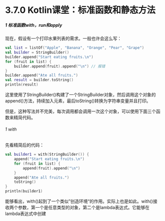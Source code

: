 # 3.7.0 Kotlin课堂：标准函数和静态方法

##### 1 标准函数with，run和apply

现在，假设有一个打印水果列表的需求。一般也许会这么写：

```kotlin
val list = listOf("Apple", "Banana", "Orange", "Pear", "Grape")
val builder = StringBuilder()
builder.append("Start eating fruits.\n")
for (fruit in list) {
    builder.append(fruit).append("\n") // 报错
}
builder.append("Ate all fruits.")
val result = builder.toString()
println(result)
```

这里使用了StringBuilder()构建了一个StringBuilder对象，然后调用这个对象的append()方法，持续加入元素，最后toString()转换为字符串变量并且打印。

但是，这种写法并不完美，每次调用都会调用一次这个对象，可以使用下面三个函数来精简代码。

###### 1 with

先看精简后的代码：

```kotlin
val builder1 = with(StringBuilder()) {
    append("Start eating fruits.\n")
    for (fruit in list) {
        append(fruit).append("\n")
    }
    append("Ate all fruits.")
    toString()
}
println(builder1)
```

能够看出，with()起到了一个类似”创造环境“的作用。实际上也是如此。with()接收两个参数，第一个是任意类型的对象，第二个是lambda表达式。它能够在lambda表达式中创建
